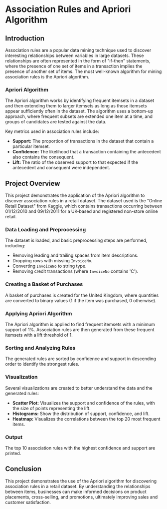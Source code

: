 # Association Rules and Apriori Algorithm

## Introduction

Association rules are a popular data mining technique used to discover interesting relationships between variables in large datasets. These relationships are often represented in the form of "if-then" statements, where the presence of one set of items in a transaction implies the presence of another set of items. The most well-known algorithm for mining association rules is the Apriori algorithm.

### Apriori Algorithm

The Apriori algorithm works by identifying frequent itemsets in a dataset and then extending them to larger itemsets as long as those itemsets appear sufficiently often in the dataset. The algorithm uses a bottom-up approach, where frequent subsets are extended one item at a time, and groups of candidates are tested against the data.

Key metrics used in association rules include:
- **Support:** The proportion of transactions in the dataset that contain a particular itemset.
- **Confidence:** The likelihood that a transaction containing the antecedent also contains the consequent.
- **Lift:** The ratio of the observed support to that expected if the antecedent and consequent were independent.

## Project Overview

This project demonstrates the application of the Apriori algorithm to discover association rules in a retail dataset. The dataset used is the "Online Retail Dataset" from Kaggle, which contains transactions occurring between 01/12/2010 and 09/12/2011 for a UK-based and registered non-store online retail.

### Data Loading and Preprocessing

The dataset is loaded, and basic preprocessing steps are performed, including:
- Removing leading and trailing spaces from item descriptions.
- Dropping rows with missing `InvoiceNo`.
- Converting `InvoiceNo` to string type.
- Removing credit transactions (where `InvoiceNo` contains 'C').

### Creating a Basket of Purchases

A basket of purchases is created for the United Kingdom, where quantities are converted to binary values (1 if the item was purchased, 0 otherwise).

### Applying Apriori Algorithm

The Apriori algorithm is applied to find frequent itemsets with a minimum support of 1%. Association rules are then generated from these frequent itemsets with a lift threshold of 1.

### Sorting and Analyzing Rules

The generated rules are sorted by confidence and support in descending order to identify the strongest rules.

### Visualization

Several visualizations are created to better understand the data and the generated rules:
- **Scatter Plot:** Visualizes the support and confidence of the rules, with the size of points representing the lift.
- **Histograms:** Show the distribution of support, confidence, and lift.
- **Heatmap:** Visualizes the correlations between the top 20 most frequent items.

### Output

The top 10 association rules with the highest confidence and support are printed.

## Conclusion

This project demonstrates the use of the Apriori algorithm for discovering association rules in a retail dataset. By understanding the relationships between items, businesses can make informed decisions on product placements, cross-selling, and promotions, ultimately improving sales and customer satisfaction.
